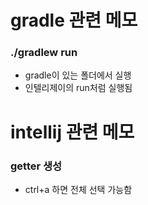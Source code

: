 # gradle 관련 메모

### ./gradlew run
* gradle이 있는 폴더에서 실행
* 인텔리제이의 run처럼 실행됨


# intellij 관련 메모

### getter 생성
* ctrl+a 하면 전체 선택 가능함
